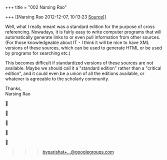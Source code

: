 +++
title = "002 Narsing Rao"

+++
[[Narsing Rao	2012-12-07, 10:13:23 [Source](https://groups.google.com/g/bvparishat/c/FZEXVpSU7l4)]]



Well, what I really meant was a standard edition for the purpose of cross referencing. Nowadays, it is fairly easy to write computer programs that will automatically generate links to or even pull information from other sources. (For those knowledgeable about IT - I think it will be nice to have XML versions of these sources, which can be used to generate HTML or be used by programs for searching etc.)  
  
This becomes difficult if standardized versions of these sources are not available. Maybe we should call it a "standard edition" rather than a "critical edition", and it could even be a union of all the editions available, or whatever is agreeable to the scholarly community.  
  
Thanks,  
Narsing Rao











> 
> > 
> > > [bvparishat+...@googlegroups.com]()  
> > 
> >   
> > 

  

